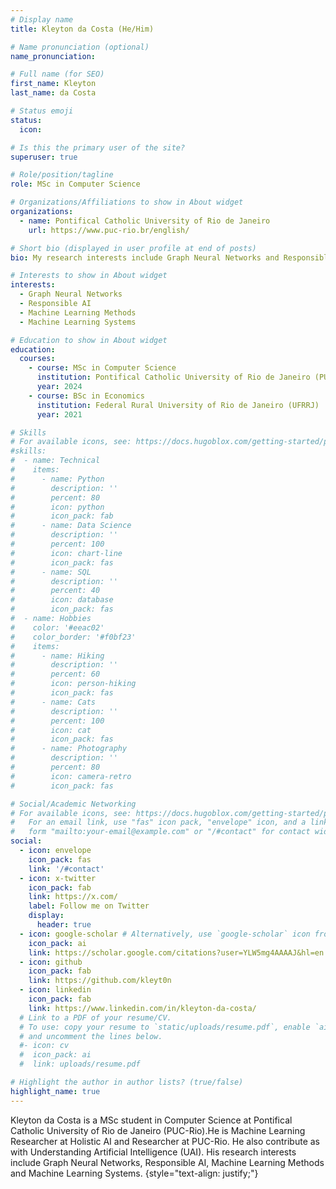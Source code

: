 ```yaml
---
# Display name
title: Kleyton da Costa (He/Him)

# Name pronunciation (optional)
name_pronunciation: 

# Full name (for SEO)
first_name: Kleyton
last_name: da Costa

# Status emoji
status:
  icon:

# Is this the primary user of the site?
superuser: true

# Role/position/tagline
role: MSc in Computer Science

# Organizations/Affiliations to show in About widget
organizations:
  - name: Pontifical Catholic University of Rio de Janeiro
    url: https://www.puc-rio.br/english/

# Short bio (displayed in user profile at end of posts)
bio: My research interests include Graph Neural Networks and Responsible AI.

# Interests to show in About widget
interests:
  - Graph Neural Networks
  - Responsible AI
  - Machine Learning Methods
  - Machine Learning Systems

# Education to show in About widget
education:
  courses:
    - course: MSc in Computer Science
      institution: Pontifical Catholic University of Rio de Janeiro (PUC-Rio)
      year: 2024
    - course: BSc in Economics
      institution: Federal Rural University of Rio de Janeiro (UFRRJ)
      year: 2021

# Skills
# For available icons, see: https://docs.hugoblox.com/getting-started/page-builder/#icons
#skills:
#  - name: Technical
#    items:
#      - name: Python
#        description: ''
#        percent: 80
#        icon: python
#        icon_pack: fab
#      - name: Data Science
#        description: ''
#        percent: 100
#        icon: chart-line
#        icon_pack: fas
#      - name: SQL
#        description: ''
#        percent: 40
#        icon: database
#        icon_pack: fas
#  - name: Hobbies
#    color: '#eeac02'
#    color_border: '#f0bf23'
#    items:
#      - name: Hiking
#        description: ''
#        percent: 60
#        icon: person-hiking
#        icon_pack: fas
#      - name: Cats
#        description: ''
#        percent: 100
#        icon: cat
#        icon_pack: fas
#      - name: Photography
#        description: ''
#        percent: 80
#        icon: camera-retro
#        icon_pack: fas

# Social/Academic Networking
# For available icons, see: https://docs.hugoblox.com/getting-started/page-builder/#icons
#   For an email link, use "fas" icon pack, "envelope" icon, and a link in the
#   form "mailto:your-email@example.com" or "/#contact" for contact widget.
social:
  - icon: envelope
    icon_pack: fas
    link: '/#contact'
  - icon: x-twitter
    icon_pack: fab
    link: https://x.com/
    label: Follow me on Twitter
    display:
      header: true
  - icon: google-scholar # Alternatively, use `google-scholar` icon from `ai` icon pack
    icon_pack: ai
    link: https://scholar.google.com/citations?user=YLW5mg4AAAAJ&hl=en
  - icon: github
    icon_pack: fab
    link: https://github.com/kleyt0n
  - icon: linkedin
    icon_pack: fab
    link: https://www.linkedin.com/in/kleyton-da-costa/
  # Link to a PDF of your resume/CV.
  # To use: copy your resume to `static/uploads/resume.pdf`, enable `ai` icons in `params.yaml`,
  # and uncomment the lines below.
  #- icon: cv
  #  icon_pack: ai
  #  link: uploads/resume.pdf

# Highlight the author in author lists? (true/false)
highlight_name: true
---
```


Kleyton da Costa is a MSc student in Computer Science at Pontifical Catholic University of Rio de Janeiro (PUC-Rio).He is Machine Learning Researcher at Holistic AI and Researcher at PUC-Rio. He also contribute as with Understanding Artificial Intelligence (UAI). His research interests include Graph Neural Networks, Responsible AI, Machine Learning Methods and Machine Learning Systems.
{style="text-align: justify;"}
